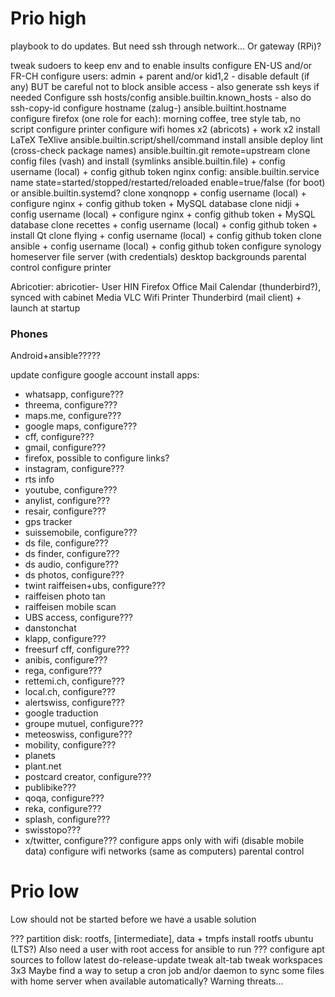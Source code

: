 # Prio high

playbook to do updates. But need ssh through network... Or gateway (RPi)?

tweak sudoers to keep env and to enable insults
configure EN-US and/or FR-CH
configure users: admin + parent and/or kid1,2 - disable default (if any) BUT be careful not to block ansible access - also generate ssh keys if needed
Configure ssh hosts/config ansible.builtin.known_hosts - also do ssh-copy-id
configure hostname (zalug-<host>) ansible.builtint.hostname
configure firefox (one role for each): morning coffee, tree style tab, no script
configure printer
configure wifi homes x2 (abricots) + work x2
install LaTeX TeXlive ansible.builtin.script/shell/command
install ansible deploy lint (cross-check package names)
ansible.builtin.git remote=upstream
clone config files (vash) and install (symlinks ansible.builtin.file) + config username (local) + config github token
nginx config: ansible.builtin.service name state=started/stopped/restarted/reloaded enable=true/false (for boot) or ansible.builtin.systemd?
clone xonqnopp + config username (local) + configure nginx + config github token + MySQL database
clone nidji + config username (local) + configure nginx + config github token + MySQL database
clone recettes + config username (local) + config github token + install Qt
clone flying + config username (local) + config github token
clone ansible + config username (local) + config github token
configure synology homeserver file server (with credentials)
desktop backgrounds
parental control
configure printer


Abricotier: abricotier-<username>
User
HIN
Firefox
Office
Mail
Calendar (thunderbird?), synced with cabinet
Media VLC
Wifi
Printer
Thunderbird (mail client) + launch at startup


### Phones

Android+ansible?????

update
configure google account
install apps:
- whatsapp, configure???
- threema, configure???
- maps.me, configure???
- google maps, configure???
- cff, configure???
- gmail, configure???
- firefox, possible to configure links?
- instagram, configure???
- rts info
- youtube, configure???
- anylist, configure???
- resair, configure???
- gps tracker
- suissemobile, configure???
- ds file, configure???
- ds finder, configure???
- ds audio, configure???
- ds photos, configure???
- twint raiffeisen+ubs, configure???
- raiffeisen photo tan
- raiffeisen mobile scan
- UBS access, configure???
- danstonchat
- klapp, configure???
- freesurf cff, configure???
- anibis, configure???
- rega, configure???
- rettemi.ch, configure???
- local.ch, configure???
- alertswiss, configure???
- google traduction
- groupe mutuel, configure???
- meteoswiss, configure???
- mobility, configure???
- planets
- plant.net
- postcard creator, configure???
- publibike???
- qoqa, configure???
- reka, configure???
- splash, configure???
- swisstopo???
- x/twitter, configure???
configure apps only with wifi (disable mobile data)
configure wifi networks (same as computers)
parental control



# Prio low

Low should not be started before we have a usable solution

??? partition disk: rootfs, [intermediate], data + tmpfs
install rootfs ubuntu (LTS?)
Also need a user with root access for ansible to run
??? configure apt sources to follow latest
do-release-update
tweak alt-tab
tweak workspaces 3x3
Maybe find a way to setup a cron job and/or daemon to sync some files with home server when available automatically? Warning threats...
